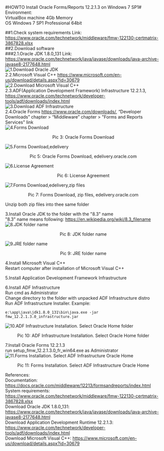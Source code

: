 #HOWTO Install Oracle Forms/Reports 12.2.1.3 on Windows 7 SP1#
Environment:  
VirtualBox machine 4Gb Memory  
OS Windows 7 SP1 Professional 64bit  

##1.Check system requirements
Link: https://www.oracle.com/technetwork/middleware/fmw-122130-certmatrix-3867828.xlsx  
##2.Download software  
###2.1.Oracle JDK 1.8.0_131
Link: https://www.oracle.com/technetwork/java/javase/downloads/java-archive-javase8-2177648.html  
![1.Download Oracle JDK](images/img1_jdk_download.jpg)  
2.2.Microsoft Visual C++ https://www.microsoft.com/en-us/download/details.aspx?id=30679  
![2.Download Microsoft Visual C++](images/img2_ms_visual_cpp_download.jpg)  
2.3.ADF(Application Development Framework) Infrastructure 12.2.1.3, https://www.oracle.com/technetwork/developer-tools/adf/downloads/index.html  
![3.Download ADF Infrastructure](images/img3_adf_infrastructure_download.jpg)  
2.4.Oracle Forms https://www.oracle.com/downloads/,  “Developer Downloads” chapter > “Middleware” chapter > "Forms and Reports Services" link  
![4.Forms Download](images/img4_forms_download.jpg)  
<p align="center">Pic 3: Oracle Forms Download</p>  


![5.Forms Download,edelivery](images/img5_forms_download.jpg)  
<p align="center">Pic 5: Oracle Forms Download, edelivery.oracle.com</p>  


![6.License Agreement](images/img6_forms_download.jpg)  
<p align="center">Pic 6: License Agreement</p>  


![7.Forms Download,edelivery,zip files](images/img7_forms_download.jpg)  
<p align="center">Pic 7: Forms Download, zip files, edelivery.oracle.com</p>  


Unzip both zip files into thee same folder  


3.Install Oracle JDK to the folder with the "8.3" name  
"8.3" name means following: https://en.wikipedia.org/wiki/8.3_filename  
![8.JDK folder name](images/img8_jdk_installation_folder_name.jpg)  
<p align="center">Pic 8: JDK folder name</p>  


![9.JRE folder name](images/img9_jdk_installation_jre_folder_name.jpg)  
<p align="center">Pic 9: JRE folder name</p>  


4.Install Microsoft Visual C++  
Restart computer after installation of Microsoft Visual C++  

5.Install Application Development Framework Infrastructure  

6.Install ADF Infrastructure   
Run cmd as Administrator  
Change directory to the folder with unpacked ADF Infrastructure distro  
Run ADF Infrastructure Installer. Example:  
```
e:\app\java\jdk1.8.0_131\bin\java.exe -jar fmw_12.2.1.3.0_infrastructure.jar
```
![10.ADF Infrastructure Installation. Select Oracle Home folder](images/img10_adf_infra_installation.jpg)  
<p align="center">Pic 10: ADF Infrastructure Installation. Select Oracle Home folder</p>  


7.Install Oracle Forms 12.2.1.3  
run setup_fmw_12.2.1.3.0_fr_win64.exe as Administrator  
![11.Forms Installation. Select ADF Infrastructure Oracle Home](images/img11_forms_installation_select_adf_infrastructure_oracle_home.jpg)  
<p align="center">Pic 11: Forms Installation. Select ADF Infrastructure Oracle Home</p>  


References:  
Documentation: https://docs.oracle.com/middleware/12213/formsandreports/index.html  
System requirements: https://www.oracle.com/technetwork/middleware/fmw-122130-certmatrix-3867828.xlsx  
Download Oracle JDK 1.8.0_131: https://www.oracle.com/technetwork/java/javase/downloads/java-archive-javase8-2177648.html  
Download Application Development Runtime 12.2.1.3: https://www.oracle.com/technetwork/developer-tools/adf/downloads/index.html  
Download Microsoft Visual C++: https://www.microsoft.com/en-us/download/details.aspx?id=30679  





